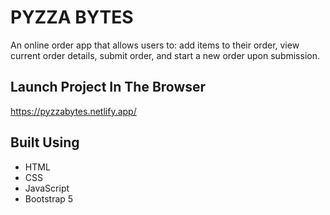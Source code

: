 ﻿# PYZZA BYTES
 An online order app that allows users to: add items to their order, view current order details, submit order, and start a new order upon submission.

## Launch Project In The Browser ##
https://pyzzabytes.netlify.app/

## Built Using ##
 
* HTML
* CSS
* JavaScript
* Bootstrap 5

